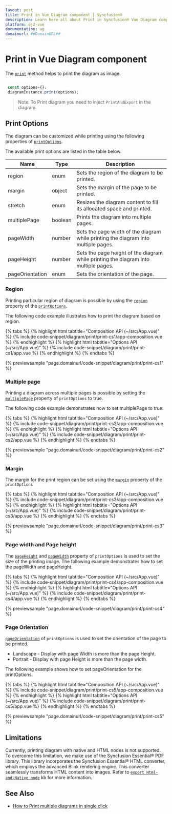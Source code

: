 ```yaml
---
layout: post
title: Print in Vue Diagram component | Syncfusion®
description: Learn here all about Print in Syncfusion® Vue Diagram component of Syncfusion Essential® JS 2 and more.
platform: ej2-vue
documentation: ug
domainurl: ##DomainURL##
---
```


# Print in Vue Diagram component

The [`print`](https://ej2.syncfusion.com/vue/documentation/api/diagram/#print) method helps to print the diagram as image.

```javascript

 const options={};
 diagramInstance.print(options);

```

>Note: To Print diagram you need to inject `PrintAndExport` in the diagram.

## Print Options

The diagram can be customized while printing using the following properties of [`printOptions`](https://ej2.syncfusion.com/vue/documentation/api/diagram/iPrintOptions/).

The available print options are listed in the table below.

| Name | Type | Description|
|-------- | -------- | -------- |
| region | enum | Sets the region of the diagram to be printed. |
| margin | object | Sets the margin of the page to be printed. |
| stretch| enum | Resizes the diagram content to fill its allocated space and printed.|
| multiplePage | boolean | Prints the diagram into multiple pages. |
| pageWidth | number | Sets the page width of the diagram while printing the diagram into multiple pages. |
| pageHeight| number | Sets the page height of the diagram while printing the diagram into multiple pages.|
| pageOrientation | enum | Sets the orientation of the page. |

### Region

Printing particular region of diagram is possible by using the [`region`](https://ej2.syncfusion.com/vue/documentation/api/diagram/iPrintOptions/#region) property of the [`printOptions`](https://ej2.syncfusion.com/vue/documentation/api/diagram/iPrintOptions/).

The following code example illustrates how to print the diagram based on region.


{% tabs %}
{% highlight html tabtitle="Composition API (~/src/App.vue)" %}
{% include code-snippet/diagram/print/print-cs1/app-composition.vue %}
{% endhighlight %}
{% highlight html tabtitle="Options API (~/src/App.vue)" %}
{% include code-snippet/diagram/print/print-cs1/app.vue %}
{% endhighlight %}
{% endtabs %}
        
{% previewsample "page.domainurl/code-snippet/diagram/print/print-cs1" %}


### Multiple page

Printing a diagram across multiple pages is possible by setting the [`multiplePage`](https://ej2.syncfusion.com/vue/documentation/api/diagram/iPrintOptions/#multiplepage) property of `printOptions` to true.

The following code example demonstrates how to set multiplePage to true:

{% tabs %}
{% highlight html tabtitle="Composition API (~/src/App.vue)" %}
{% include code-snippet/diagram/print/print-cs2/app-composition.vue %}
{% endhighlight %}
{% highlight html tabtitle="Options API (~/src/App.vue)" %}
{% include code-snippet/diagram/print/print-cs2/app.vue %}
{% endhighlight %}
{% endtabs %}
        
{% previewsample "page.domainurl/code-snippet/diagram/print/print-cs2" %}

### Margin

The margin for the print region can be set using the [`margin`](https://ej2.syncfusion.com/vue/documentation/api/diagram/iPrintOptions/#margin) property of the `printOptions`

{% tabs %}
{% highlight html tabtitle="Composition API (~/src/App.vue)" %}
{% include code-snippet/diagram/print/print-cs3/app-composition.vue %}
{% endhighlight %}
{% highlight html tabtitle="Options API (~/src/App.vue)" %}
{% include code-snippet/diagram/print/print-cs3/app.vue %}
{% endhighlight %}
{% endtabs %}
        
{% previewsample "page.domainurl/code-snippet/diagram/print/print-cs3" %}


### Page width and Page height

The [`pageHeight`](https://ej2.syncfusion.com/vue/documentation/api/diagram/iPrintOptions/#pageheight) and [`pageWidth`](https://ej2.syncfusion.com/vue/documentation/api/diagram/iPrintOptions/#pagewidth) property of `printOptions` is used to set the size of the printing image. The following example demonstrates how to set the pageWidth and pageHeight.

{% tabs %}
{% highlight html tabtitle="Composition API (~/src/App.vue)" %}
{% include code-snippet/diagram/print/print-cs4/app-composition.vue %}
{% endhighlight %}
{% highlight html tabtitle="Options API (~/src/App.vue)" %}
{% include code-snippet/diagram/print/print-cs4/app.vue %}
{% endhighlight %}
{% endtabs %}
        
{% previewsample "page.domainurl/code-snippet/diagram/print/print-cs4" %}


### Page Orientation

[`pageOrientation`](https://ej2.syncfusion.com/vue/documentation/api/diagram/iPrintOptions/#pageorientation) of `printOptions` is used to set the orientation of the page to be printed.

* Landscape - Display with page Width is more than the page Height.
* Portrait - Display with page Height is more than the page width.

The following example shows how to set pageOrientation for the printOptions.

{% tabs %}
{% highlight html tabtitle="Composition API (~/src/App.vue)" %}
{% include code-snippet/diagram/print/print-cs5/app-composition.vue %}
{% endhighlight %}
{% highlight html tabtitle="Options API (~/src/App.vue)" %}
{% include code-snippet/diagram/print/print-cs5/app.vue %}
{% endhighlight %}
{% endtabs %}
        
{% previewsample "page.domainurl/code-snippet/diagram/print/print-cs5" %}


## Limitations


Currently, printing diagram with native and HTML nodes is not supported. To overcome this limitation, we make use of the Syncfusion Essential® PDF library. This library incorporates the Syncfusion Essential® HTML converter, which employs the advanced Blink rendering engine. This converter seamlessly transforms HTML content into images. Refer to [`export Html-and-Native node`](https://support.syncfusion.com/kb/article/15531/how-to-print-or-export-the-html-and-native-node-into-image-format-using-vue-diagram) kb for more information.

## See Also

* [How to Print multiple diagrams in single click](https://support.syncfusion.com/kb/article/15168/how-to-print-multiple-diagrams-in-a-single-shot-in-vue)